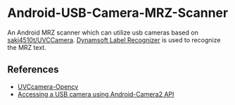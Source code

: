 # Android-USB-Camera-MRZ-Scanner

An Android MRZ scanner which can utilize usb cameras based on [saki4510t/UVCCamera](https://github.com/saki4510t/UVCCamera). [Dynamsoft Label Recognizer](https://www.dynamsoft.com/label-recognition/overview/) is used to recognize the MRZ text.

## References

* [UVCcamera-Opencv
](https://github.com/o0olele/UVCcamera-Opencv)
* [Accessing a USB camera using Android-Camera2 API](https://stackoverflow.com/questions/57846505/accessing-a-usb-camera-using-android-camera2-api)